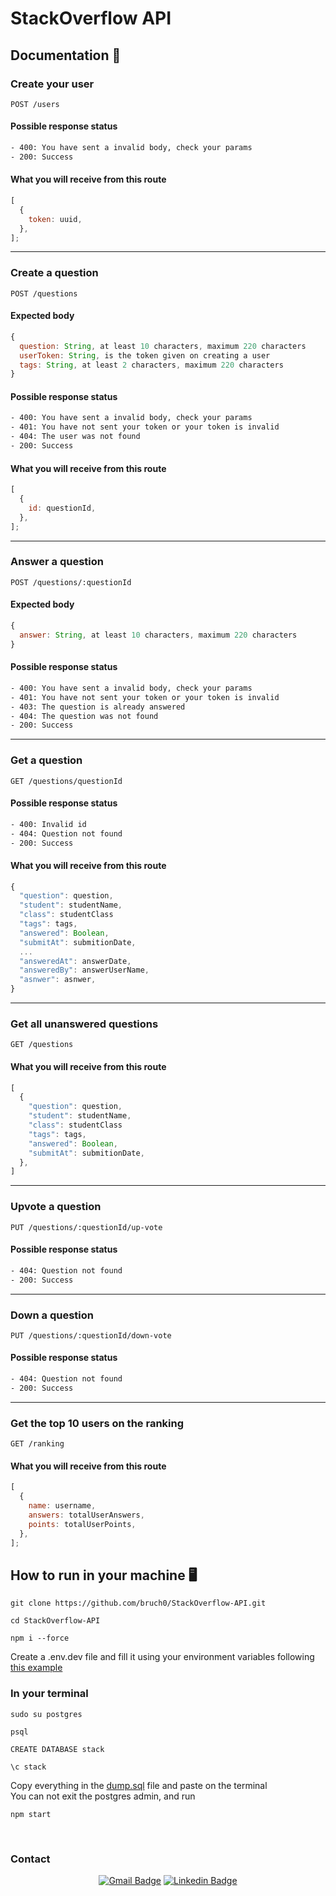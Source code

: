 # StackOverflow API

## Documentation 🧾

### Create your user

```
POST /users
```

#### Possible response status

```bash
- 400: You have sent a invalid body, check your params
- 200: Success
```

#### What you will receive from this route

```jsx
[
  {
    token: uuid,
  },
];
```

---

### Create a question

```
POST /questions
```

#### Expected body

```jsx
{
  question: String, at least 10 characters, maximum 220 characters
  userToken: String, is the token given on creating a user
  tags: String, at least 2 characters, maximum 220 characters
}
```

#### Possible response status

```bash
- 400: You have sent a invalid body, check your params
- 401: You have not sent your token or your token is invalid
- 404: The user was not found
- 200: Success
```

#### What you will receive from this route

```jsx
[
  {
    id: questionId,
  },
];
```

---

### Answer a question

```
POST /questions/:questionId
```

#### Expected body

```jsx
{
  answer: String, at least 10 characters, maximum 220 characters
}
```

#### Possible response status

```bash
- 400: You have sent a invalid body, check your params
- 401: You have not sent your token or your token is invalid
- 403: The question is already answered
- 404: The question was not found
- 200: Success
```

---

### Get a question

```
GET /questions/questionId
```

#### Possible response status

```bash
- 400: Invalid id
- 404: Question not found
- 200: Success
```

#### What you will receive from this route

```jsx
{
  "question": question,
  "student": studentName,
  "class": studentClass
  "tags": tags,
  "answered": Boolean,
  "submitAt": submitionDate,
  ...
  "answeredAt": answerDate,
  "answeredBy": answerUserName,
  "asnwer": asnwer,
}
```

---

### Get all unanswered questions

```
GET /questions
```

#### What you will receive from this route

```jsx
[
  {
    "question": question,
    "student": studentName,
    "class": studentClass
    "tags": tags,
    "answered": Boolean,
    "submitAt": submitionDate,
  },
]
```

---

### Upvote a question

```
PUT /questions/:questionId/up-vote
```

#### Possible response status

```bash
- 404: Question not found
- 200: Success
```

---

### Down a question

```
PUT /questions/:questionId/down-vote
```

#### Possible response status

```bash
- 404: Question not found
- 200: Success
```

---

### Get the top 10 users on the ranking

```
GET /ranking
```

#### What you will receive from this route

```jsx
[
  {
    name: username,
    answers: totalUserAnswers,
    points: totalUserPoints,
  },
];
```

## How to run in your machine 🖥️

```
git clone https://github.com/bruch0/StackOverflow-API.git
```

```
cd StackOverflow-API
```

```
npm i --force
```

Create a .env.dev file and fill it using your environment variables following <a href="https://github.com/bruch0/StackOverflow-API/blob/main/.env.example">this example</a>

### In your terminal

```
sudo su postgres
```

```
psql
```

```
CREATE DATABASE stack
```

```
\c stack
```

Copy everything in the <a href="https://github.com/bruch0/StackOverflow-API/blob/main/dump.sql">dump.sql</a> file and paste on the terminal</br>
You can not exit the postgres admin, and run

```
npm start
```

</br>

### Contact

<div align="center">
  
  [![Gmail Badge](https://img.shields.io/badge/Gmail-D14836?style=for-the-badge&logo=gmail&logoColor=white)](mailto:lucas.bruch0@gmail.com)
  [![Linkedin Badge](https://img.shields.io/badge/LinkedIn-0077B5?style=for-the-badge&logo=linkedin&logoColor=white)](https://www.linkedin.com/in/lucas-bruch/)
  
</div>
